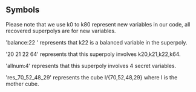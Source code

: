 ## Symbols
Please note that we use k0 to k80 represent new variables in our code,  all recovered superpolys are for new variables. 


'balance:22 ' represents that k22 is a balanced variable in the superpoly.

'20 21 22 64'  represents that this superpoly involves k20,k21,k22,k64.

'allnum:4' represents that this superpoly involves 4 secret variables.

'res_70_52_48_29' represents the cube I/{70,52,48,29} where I is the mother cube.